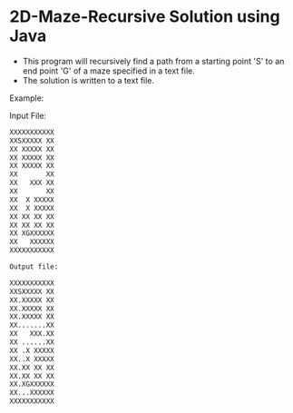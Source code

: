 2D-Maze-Recursive Solution using Java
=================

- This program will recursively find a path from a starting point 'S' to an end point 'G' of a maze specified in a text file.
- The solution is written to a text file.

Example:

Input File:
```html
XXXXXXXXXXX
XXSXXXXX XX
XX XXXXX XX
XX XXXXX XX
XX XXXXX XX
XX       XX
XX   XXX XX
XX       XX
XX  X XXXXX
XX  X XXXXX
XX XX XX XX
XX XX XX XX
XX XGXXXXXX
XX   XXXXXX
XXXXXXXXXXX

Output file:

XXXXXXXXXXX
XXSXXXXX XX
XX.XXXXX XX
XX.XXXXX XX
XX.XXXXX XX
XX.......XX
XX   XXX.XX
XX ......XX
XX .X XXXXX
XX..X XXXXX
XX.XX XX XX
XX.XX XX XX
XX.XGXXXXXX
XX...XXXXXX
XXXXXXXXXXX
```
